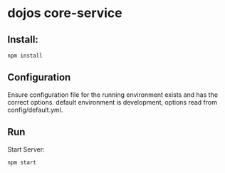 # dojos core-service

## Install:

```
npm install
```

## Configuration

Ensure configuration file for the running environment exists and has the correct options. default environment is development, options read from config/default.yml.

## Run

Start Server:

`npm start`

